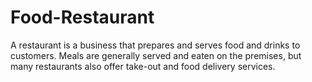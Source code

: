 # Food-Restaurant
A restaurant is a business that prepares and serves food and drinks to customers. Meals are generally served and eaten on the premises, but many restaurants also offer take-out and food delivery services.
